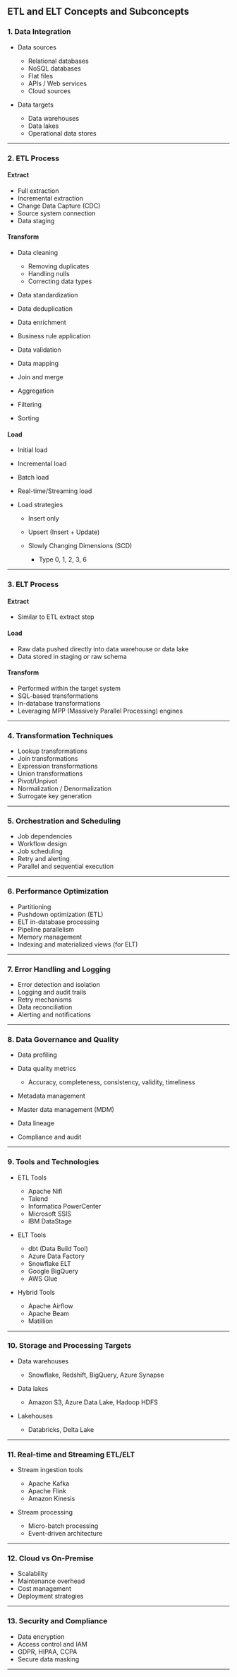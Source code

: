 ## **ETL and ELT Concepts and Subconcepts**

### **1. Data Integration**

* Data sources

  * Relational databases
  * NoSQL databases
  * Flat files
  * APIs / Web services
  * Cloud sources
* Data targets

  * Data warehouses
  * Data lakes
  * Operational data stores

---

### **2. ETL Process**

#### **Extract**

* Full extraction
* Incremental extraction
* Change Data Capture (CDC)
* Source system connection
* Data staging

#### **Transform**

* Data cleaning

  * Removing duplicates
  * Handling nulls
  * Correcting data types
* Data standardization
* Data deduplication
* Data enrichment
* Business rule application
* Data validation
* Data mapping
* Join and merge
* Aggregation
* Filtering
* Sorting

#### **Load**

* Initial load
* Incremental load
* Batch load
* Real-time/Streaming load
* Load strategies

  * Insert only
  * Upsert (Insert + Update)
  * Slowly Changing Dimensions (SCD)

    * Type 0, 1, 2, 3, 6

---

### **3. ELT Process**

#### **Extract**

* Similar to ETL extract step

#### **Load**

* Raw data pushed directly into data warehouse or data lake
* Data stored in staging or raw schema

#### **Transform**

* Performed within the target system
* SQL-based transformations
* In-database transformations
* Leveraging MPP (Massively Parallel Processing) engines

---

### **4. Transformation Techniques**

* Lookup transformations
* Join transformations
* Expression transformations
* Union transformations
* Pivot/Unpivot
* Normalization / Denormalization
* Surrogate key generation

---

### **5. Orchestration and Scheduling**

* Job dependencies
* Workflow design
* Job scheduling
* Retry and alerting
* Parallel and sequential execution

---

### **6. Performance Optimization**

* Partitioning
* Pushdown optimization (ETL)
* ELT in-database processing
* Pipeline parallelism
* Memory management
* Indexing and materialized views (for ELT)

---

### **7. Error Handling and Logging**

* Error detection and isolation
* Logging and audit trails
* Retry mechanisms
* Data reconciliation
* Alerting and notifications

---

### **8. Data Governance and Quality**

* Data profiling
* Data quality metrics

  * Accuracy, completeness, consistency, validity, timeliness
* Metadata management
* Master data management (MDM)
* Data lineage
* Compliance and audit

---

### **9. Tools and Technologies**

* ETL Tools

  * Apache Nifi
  * Talend
  * Informatica PowerCenter
  * Microsoft SSIS
  * IBM DataStage
* ELT Tools

  * dbt (Data Build Tool)
  * Azure Data Factory
  * Snowflake ELT
  * Google BigQuery
  * AWS Glue
* Hybrid Tools

  * Apache Airflow
  * Apache Beam
  * Matillion

---

### **10. Storage and Processing Targets**

* Data warehouses

  * Snowflake, Redshift, BigQuery, Azure Synapse
* Data lakes

  * Amazon S3, Azure Data Lake, Hadoop HDFS
* Lakehouses

  * Databricks, Delta Lake

---

### **11. Real-time and Streaming ETL/ELT**

* Stream ingestion tools

  * Apache Kafka
  * Apache Flink
  * Amazon Kinesis
* Stream processing

  * Micro-batch processing
  * Event-driven architecture

---

### **12. Cloud vs On-Premise**

* Scalability
* Maintenance overhead
* Cost management
* Deployment strategies

---

### **13. Security and Compliance**

* Data encryption
* Access control and IAM
* GDPR, HIPAA, CCPA
* Secure data masking

---
